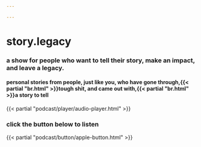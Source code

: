 ```yaml
---

---
```

# story.legacy
### a show for people who want to tell their story, make an impact, and leave a legacy.
#### personal stories from people, just like you, who have gone through,{{< partial "br.html" >}}tough shit, and came out with,{{< partial "br.html" >}}a story to tell

{{< partial "podcast/player/audio-player.html" >}}

### click the button below to listen
{{< partial "podcast/button/apple-button.html" >}}
